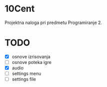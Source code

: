 # 10Cent
Projektna naloga pri predmetu Programiranje 2.

# TODO
- [x] osnove izrisovanja
- [ ] osnove poteka igre
- [x] audio
- [ ] settings menu
- [ ] settings file